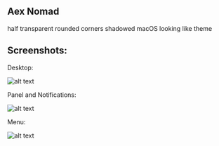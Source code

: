 ## Aex Nomad

half transparent rounded corners shadowed macOS looking like theme

## Screenshots:

Desktop:

![alt text](https://raw.githubusercontent.com/Blacksuan19/Plasma-Themes/master/Aex%20Nomad/Screenshots/Screenshot_20180618_104726.png)

Panel and Notifications:

![alt text](https://raw.githubusercontent.com/Blacksuan19/Plasma-Themes/master/Aex%20Nomad/Screenshots/Screenshot_20180618_104801.png)

Menu:

![alt text](https://raw.githubusercontent.com/Blacksuan19/Plasma-Themes/master/Aex%20Nomad/Screenshots/Screenshot_20180618_104840.png)
